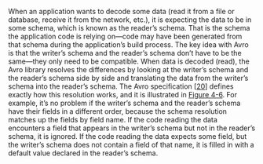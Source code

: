 When an application wants to decode some data (read it from a file or database, receive it from the
network, etc.), it is expecting the data to be in some schema, which is known as the reader’s
schema. That is the schema the application code is relying on—code may have been generated from
that schema during the application’s build process. The key idea with Avro is that the writer’s schema and the reader’s schema don’t have to be the
same—they only need to be compatible. When data is decoded (read), the Avro library resolves the
differences by looking at the writer’s schema and the reader’s schema side by side and translating
the data from the writer’s schema into the reader’s schema. The Avro specification
[[20](ch04.html#ApacheAvro)] defines exactly how this resolution works,
and it is illustrated in [Figure 4-6](#fig_encoding_avro_resolution). For example, it’s no problem if the writer’s schema and the reader’s schema have their fields in a
different order, because the schema resolution matches up the fields by field name. If the code
reading the data encounters a field that appears in the writer’s schema but not in the reader’s
schema, it is ignored. If the code reading the data expects some field, but the writer’s schema does
not contain a field of that name, it is filled in with a default value declared in the reader’s
schema.
